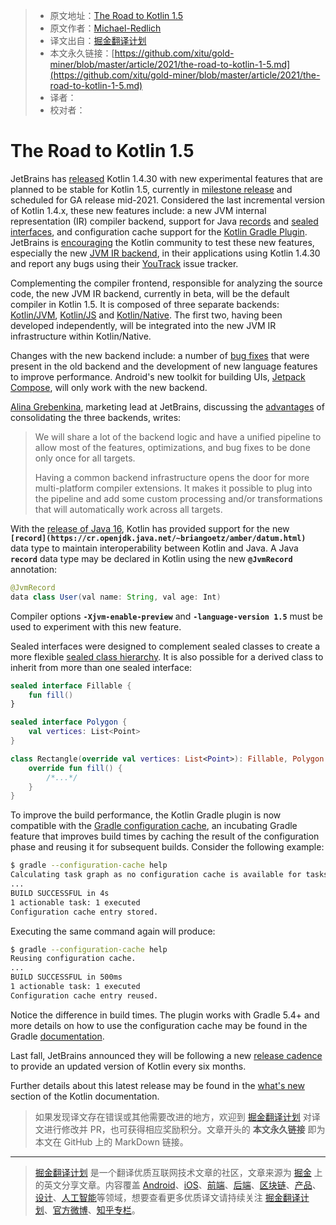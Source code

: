 > * 原文地址：[The Road to Kotlin 1.5](https://www.infoq.com/news/2021/03/the-road-to-kotlin-1-5/)
> * 原文作者：[Michael-Redlich](Michael-Redlich)
> * 译文出自：[掘金翻译计划](https://github.com/xitu/gold-miner)
> * 本文永久链接：[https://github.com/xitu/gold-miner/blob/master/article/2021/the-road-to-kotlin-1-5.md](https://github.com/xitu/gold-miner/blob/master/article/2021/the-road-to-kotlin-1-5.md)
> * 译者：
> * 校对者：

# The Road to Kotlin 1.5

JetBrains has [released](https://blog.jetbrains.com/kotlin/2021/02/kotlin-1-4-30-released/) Kotlin 1.4.30 with new experimental features that are planned to be stable for Kotlin 1.5, currently in [milestone release](https://blog.jetbrains.com/kotlin/2021/03/kotlin-1-5-0-m2-released-ensure-smooth-migration-to-kotlin-1-5-0/) and scheduled for GA release mid-2021. Considered the last incremental version of Kotlin 1.4.x, these new features include: a new JVM internal representation (IR) compiler backend, support for Java [records](https://kotlinlang.org/docs/whatsnew1430.html#jvm-records-support) and [sealed interfaces](https://kotlinlang.org/docs/whatsnew1430.html#sealed-interfaces), and configuration cache support for the [Kotlin Gradle Plugin](https://kotlinlang.org/docs/gradle.html). JetBrains is [encouraging](https://blog.jetbrains.com/kotlin/2021/02/the-jvm-backend-is-in-beta-let-s-make-it-stable-together/) the Kotlin community to test these new features, especially the new [JVM IR backend](https://kotlinlang.org/docs/whatsnew1430.html#jvm-ir-compiler-backend-reaches-beta), in their applications using Kotlin 1.4.30 and report any bugs using their [YouTrack](https://youtrack.jetbrains.com/issues) issue tracker.

Complementing the compiler frontend, responsible for analyzing the source code, the new JVM IR backend, currently in beta, will be the default compiler in Kotlin 1.5. It is composed of three separate backends: [Kotlin/JVM](https://kotlinlang.org/docs/whatsnew1430.html#kotlin-jvm), [Kotlin/JS](https://kotlinlang.org/docs/js-overview.html) and [Kotlin/Native](https://kotlinlang.org/docs/native-overview.html). The first two, having been developed independently, will be integrated into the new JVM IR infrastructure within Kotlin/Native.

Changes with the new backend include: a number of [bug fixes](https://youtrack.jetbrains.com/issues/KT?q=%23fixed-in-jvm-ir%20sort%20by:%20votes&_ga=2.221556248.1626189385.1614553347-1788185777.1610805116) that were present in the old backend and the development of new language features to improve performance. Android's new toolkit for building UIs, [Jetpack Compose](https://developer.android.com/jetpack/compose), will only work with the new backend.

[Alina Grebenkina](https://www.linkedin.com/in/alina-grebenkina-19756346/), marketing lead at JetBrains, discussing the [advantages](https://blog.jetbrains.com/kotlin/2021/02/the-jvm-backend-is-in-beta-let-s-make-it-stable-together/) of consolidating the three backends, writes:

> We will share a lot of the backend logic and have a unified pipeline to allow most of the features, optimizations, and bug fixes to be done only once for all targets.
> 
> Having a common backend infrastructure opens the door for more multi-platform compiler extensions. It makes it possible to plug into the pipeline and add some custom processing and/or transformations that will automatically work across all targets.

With the [release of Java 16](https://www.infoq.com/news/2021/03/java16-released/), Kotlin has provided support for the new **`[record](https://cr.openjdk.java.net/~briangoetz/amber/datum.html)`** data type to maintain interoperability between Kotlin and Java. A Java **`record`** data type may be declared in Kotlin using the new **`@JvmRecord`** annotation:

```java
@JvmRecord
data class User(val name: String, val age: Int) 
```

Compiler options **`-Xjvm-enable-preview`** and **`-language-version 1.5`** must be used to experiment with this new feature.

Sealed interfaces were designed to complement sealed classes to create a more flexible [sealed class hierarchy](https://kotlinlang.org/docs/whatsnew1430.html#package-wide-sealed-class-hierarchies). It is also possible for a derived class to inherit from more than one sealed interface:

```kotlin
sealed interface Fillable {
    fun fill()
}

sealed interface Polygon {
    val vertices: List<Point>
}

class Rectangle(override val vertices: List<Point>): Fillable, Polygon {
    override fun fill() {
        /*...*/
    }
}
```

To improve the build performance, the Kotlin Gradle plugin is now compatible with the [Gradle configuration cache](https://docs.gradle.org/current/userguide/configuration_cache.html), an incubating Gradle feature that improves build times by caching the result of the configuration phase and reusing it for subsequent builds. Consider the following example:

```bash
$ gradle --configuration-cache help
Calculating task graph as no configuration cache is available for tasks: help
...
BUILD SUCCESSFUL in 4s
1 actionable task: 1 executed
Configuration cache entry stored.
```

Executing the same command again will produce:

```bash
$ gradle --configuration-cache help
Reusing configuration cache.
...
BUILD SUCCESSFUL in 500ms
1 actionable task: 1 executed
Configuration cache entry reused.
```

Notice the difference in build times. The plugin works with Gradle 5.4+ and more details on how to use the configuration cache may be found in the Gradle [documentation](https://docs.gradle.org/current/userguide/configuration_cache.html#config_cache:usage).

Last fall, JetBrains announced they will be following a new [release cadence](https://blog.jetbrains.com/kotlin/2020/10/new-release-cadence-for-kotlin-and-the-intellij-kotlin-plugin/) to provide an updated version of Kotlin every six months.

Further details about this latest release may be found in the [what's new](https://kotlinlang.org/docs/whatsnew1430.html) section of the Kotlin documentation.

> 如果发现译文存在错误或其他需要改进的地方，欢迎到 [掘金翻译计划](https://github.com/xitu/gold-miner) 对译文进行修改并 PR，也可获得相应奖励积分。文章开头的 **本文永久链接** 即为本文在 GitHub 上的 MarkDown 链接。

---

> [掘金翻译计划](https://github.com/xitu/gold-miner) 是一个翻译优质互联网技术文章的社区，文章来源为 [掘金](https://juejin.im) 上的英文分享文章。内容覆盖 [Android](https://github.com/xitu/gold-miner#android)、[iOS](https://github.com/xitu/gold-miner#ios)、[前端](https://github.com/xitu/gold-miner#前端)、[后端](https://github.com/xitu/gold-miner#后端)、[区块链](https://github.com/xitu/gold-miner#区块链)、[产品](https://github.com/xitu/gold-miner#产品)、[设计](https://github.com/xitu/gold-miner#设计)、[人工智能](https://github.com/xitu/gold-miner#人工智能)等领域，想要查看更多优质译文请持续关注 [掘金翻译计划](https://github.com/xitu/gold-miner)、[官方微博](http://weibo.com/juejinfanyi)、[知乎专栏](https://zhuanlan.zhihu.com/juejinfanyi)。
